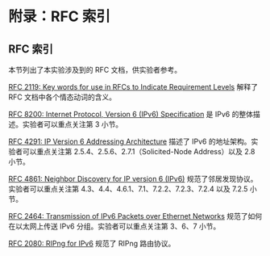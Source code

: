 # 附录：RFC 索引
## RFC 索引

本节列出了本实验涉及到的 RFC 文档，供实验者参考。

[RFC 2119: Key words for use in RFCs to Indicate Requirement Levels](https://datatracker.ietf.org/doc/html/rfc2119) 解释了 RFC 文档中各个情态动词的含义。

[RFC 8200: Internet Protocol, Version 6 (IPv6) Specification](https://datatracker.ietf.org/doc/html/rfc8200) 是 IPv6 的整体描述。实验者可以重点关注第 3 小节。

[RFC 4291: IP Version 6 Addressing Architecture](https://datatracker.ietf.org/doc/html/rfc4291) 描述了 IPv6 的地址架构。实验者可以重点关注第 2.5.4、2.5.6、2.7.1（Solicited-Node Address）以及 2.8 小节。

[RFC 4861: Neighbor Discovery for IP version 6 (IPv6)](https://datatracker.ietf.org/doc/html/rfc4861) 规范了邻居发现协议。实验者可以重点关注第 4.3、4.4、4.6.1、7.1、7.2.2、7.2.3、7.2.4 以及 7.2.5 小节。

[RFC 2464: Transmission of IPv6 Packets over Ethernet Networks](https://datatracker.ietf.org/doc/html/rfc2464) 规范了如何在以太网上传送 IPv6 分组。实验者可以重点关注第 3、6、7 小节。

[RFC 2080: RIPng for IPv6](https://datatracker.ietf.org/doc/html/rfc2080) 规范了 RIPng 路由协议。
